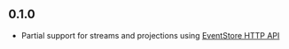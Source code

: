 ## 0.1.0

- Partial support for streams and projections using [EventStore HTTP API][http_api]


[http_api]: https://eventstore.com/docs/http-api/index.html